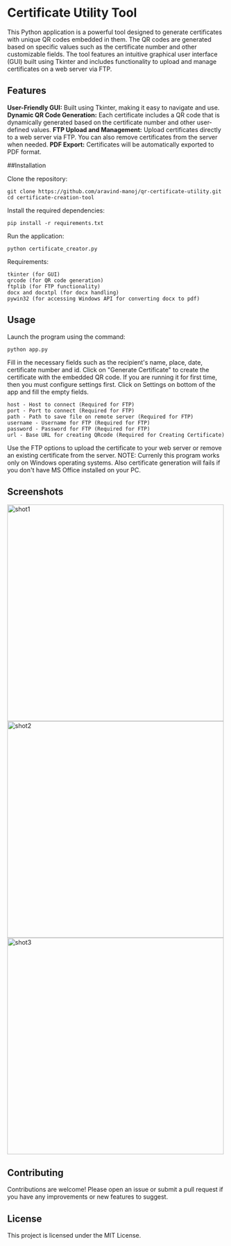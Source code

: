 # Certificate Utility Tool
This Python application is a powerful tool designed to generate certificates with unique QR codes embedded in them. The QR codes are generated based on specific values such as the certificate number and other customizable fields. The tool features an intuitive graphical user interface (GUI) built using Tkinter and includes functionality to upload and manage certificates on a web server via FTP.

## Features
**User-Friendly GUI:** Built using Tkinter, making it easy to navigate and use.
**Dynamic QR Code Generation:** Each certificate includes a QR code that is dynamically generated based on the certificate number and other user-defined values.
**FTP Upload and Management:** Upload certificates directly to a web server via FTP. You can also remove certificates from the server when needed.
**PDF Export:** Certificates will be automatically exported to PDF format.

##Installation

Clone the repository:
```
git clone https://github.com/aravind-manoj/qr-certificate-utility.git
cd certificate-creation-tool
```

Install the required dependencies:
```
pip install -r requirements.txt
```
Run the application:
```
python certificate_creator.py
```
Requirements:
```
tkinter (for GUI)
qrcode (for QR code generation)
ftplib (for FTP functionality)
docx and docxtpl (for docx handling)
pywin32 (for accessing Windows API for converting docx to pdf)
```

## Usage

Launch the program using the command:
```
python app.py
```
Fill in the necessary fields such as the recipient's name, place, date, certificate number and id.
Click on "Generate Certificate" to create the certificate with the embedded QR code.
If you are running it for first time, then you must configure settings first. Click on Settings on bottom of the app and fill the empty fields.
```
host - Host to connect (Required for FTP)
port - Port to connect (Required for FTP)
path - Path to save file on remote server (Required for FTP)
username - Username for FTP (Required for FTP)
password - Password for FTP (Required for FTP)
url - Base URL for creating QRcode (Required for Creating Certificate)
```
Use the FTP options to upload the certificate to your web server or remove an existing certificate from the server.
NOTE: Currenly this program works only on Windows operating systems. Also certificate generation will fails if you don't have MS Office installed on your PC.

## Screenshots
<img width="499" alt="shot1" src="https://github.com/user-attachments/assets/dcd7d2fe-789d-43a2-8852-3c97bd773931">
<img width="499" alt="shot2" src="https://github.com/user-attachments/assets/6e21e721-1097-48c1-aae1-f05f89c3024e">
<img width="499" alt="shot3" src="https://github.com/user-attachments/assets/446378ed-0297-4d82-9924-9affd3976918">


## Contributing

Contributions are welcome! Please open an issue or submit a pull request if you have any improvements or new features to suggest.

## License

This project is licensed under the MIT License.
